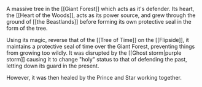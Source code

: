 A massive tree in the [[Giant Forest]] which acts as it's defender. Its heart, the [[Heart of the Woods]], acts as its power source, and grew through the ground of [[the Beastlands]] before forming its own protective seal in the form of the tree.

Using its magic, reverse that of the [[Tree of Time]] on the [[Flipside]], it maintains a protective seal of time over the Giant Forest, preventing things from growing too wildly. It was disrupted by the [[Ghost storm|purple storm]] causing it to change "holy" status to that of defending the past, letting down its guard in the present.

However, it was then healed by the Prince and Star working together.